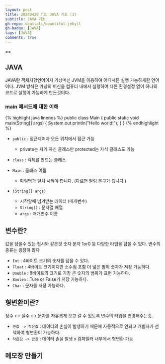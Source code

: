 ```yaml
---
layout: post
title: 20240420 TIL JAVA 기초 (1)
subtitle: JAVA 기초
gh-repo: daattali/beautiful-jekyll
gh-badge: [JAVA]
tags: [JAVA]
comments: true
---
```

==

## JAVA

JAVA란 객체지향언어이자 가상머신 JVM을 이용하여 어디서든 실행 가능하게한 언어이다.
JVM 방식은 가상의 머신을 컴퓨터 내에서 실행하여 다른 환경설정 없이 하나의 코드로 실행이
가능하게 만든것이다.

### main 메서드에 대한 이해

{% highlight java linenos %}
public class Main {
	public static void main(String[] args) {
		System.out.println("Hello world!");
	}
}
{% endhighlight %}

- `public` : 접근제어자 모든 위치에서 접근 가능
    - private는 자기 자신 클래스만 protected는 자식 클래스도 가능
- `class` : 객체를 만드는 클래스
- `Main` : 클래스 이름
    - 파일명과 일치 시켜야 합니다. (다르면 알림 문구가 뜹니다.)

- `(String[] args)`
    - 시작할때 넘겨받는 데이터 (매개변수)
    - `String[]` : 문자열 배열
    - `args` : 매개변수 이름


## 변수란?

값을 담을수 있는 접시와 같은것 숫자 문자 1or0 등 다양한 타입을 담을 수 있다. 변수의 종류는 굉장히 많다

- `Int` : 4바이트 크기의 숫자를 담을 수 있다.
- `Float` : 4바이트 크기이지만 소수점 포함 더 넓은 범위 숫자가 저장 가능하다.
- `Double` : 8바이트의 크기로 가장 큰 숫자의 범위가 표현 가능하다.
- `Boolen` : Ture or False가 저장 가능하다.
- `Char` : 문자를 저장 가능하다.

## 형변환이란?

정수 ↔ 실수 ↔ 문자를 자유롭게 오고 갈 수 있도록 변수의 타입을 변경해주는것.
- `큰값 -> 작은값` : 데이터의 손실이 발생하기 때문에 자동적으로 안되고 개발자가 선택하여 형변환이 가능하다.
- `작은값 -> 큰값` : 데이터 손실 발생 x 컴파일러 내부에서 형변환 가능


## 메모장 만들기

